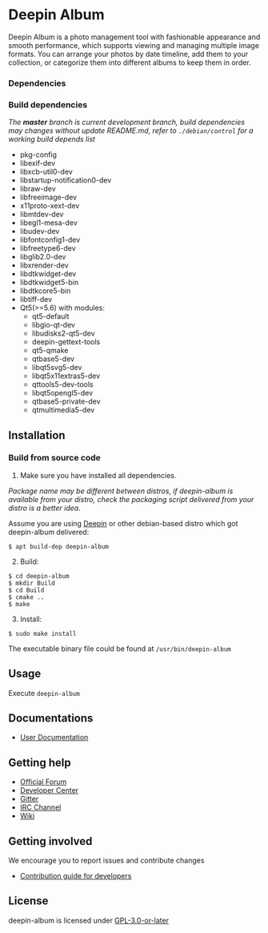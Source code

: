 # Deepin Album

Deepin  Album is a photo management tool with fashionable appearance and smooth performance, which supports viewing and managing multiple image formats. You can arrange your photos by date timeline, add them to your collection, or categorize them into different albums to keep them in order.

### Dependencies

### Build dependencies

_The **master** branch is current development branch, build dependencies may changes without update README.md, refer to `./debian/control` for a working build depends list_

* pkg-config
* libexif-dev
* libxcb-util0-dev
* libstartup-notification0-dev
* libraw-dev
* libfreeimage-dev
* x11proto-xext-dev
* libmtdev-dev
* libegl1-mesa-dev
* libudev-dev
* libfontconfig1-dev
* libfreetype6-dev
* libglib2.0-dev
* libxrender-dev
* libdtkwidget-dev
* libdtkwidget5-bin
* libdtkcore5-bin
* libtiff-dev
* Qt5(>=5.6) with modules:
  * qt5-default
  * libgio-qt-dev
  * libudisks2-qt5-dev
  * deepin-gettext-tools
  * qt5-qmake
  * qtbase5-dev
  * libqt5svg5-dev
  * libqt5x11extras5-dev
  * qttools5-dev-tools
  * libqt5opengl5-dev
  * qtbase5-private-dev
  * qtmultimedia5-dev



## Installation

### Build from source code

1. Make sure you have installed all dependencies.

_Package name may be different between distros, if deepin-album is available from your distro, check the packaging script delivered from your distro is a better idea._

Assume you are using [Deepin](https://distrowatch.com/table.php?distribution=deepin) or other debian-based distro which got deepin-album delivered:

``` shell
$ apt build-dep deepin-album
```

2. Build:

```
$ cd deepin-album
$ mkdir Build
$ cd Build
$ cmake ..
$ make
```

3. Install:

```
$ sudo make install
```

The executable binary file could be found at `/usr/bin/deepin-album`

## Usage

Execute `deepin-album`

## Documentations

 - [User Documentation](https://wikidev.uniontech.com/index.php?title=%E7%9B%B8%E5%86%8C)

## Getting help

 - [Official Forum](https://bbs.deepin.org/)
 - [Developer Center](https://github.com/linuxdeepin/developer-center)
 - [Gitter](https://gitter.im/orgs/linuxdeepin/rooms)
 - [IRC Channel](https://webchat.freenode.net/?channels=deepin)
 - [Wiki](https://wiki.deepin.org/)

## Getting involved

We encourage you to report issues and contribute changes

 - [Contribution guide for developers](https://github.com/linuxdeepin/developer-center/wiki/Contribution-Guidelines-for-Developers-en)

## License

deepin-album is licensed under [GPL-3.0-or-later](LICENSE.txt)
